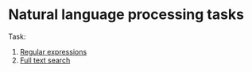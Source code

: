 # Natural language processing tasks

Task:
1. [Regular expressions](1-regexp.md)
1. [Full text search](2-fts.md)

